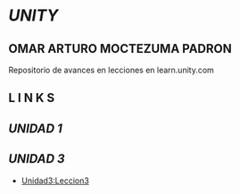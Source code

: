 # *UNITY*
## OMAR ARTURO MOCTEZUMA PADRON
Repositorio de avances en lecciones en learn.unity.com
##
##
## **L I N K S**
## ***UNIDAD 1*** 
## 
## ***UNIDAD 3***
* [Unidad3:Leccion3](https://github.com/oipihamed/Unity-UTNG/tree/main/U3_Leccion3_Export)

## 
